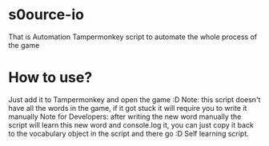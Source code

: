 # s0ource-io
That is Automation Tampermonkey script to automate the whole process of the game

# How to use?
Just add it to Tampermonkey and open the game :D
Note: this script doesn't have all the words in the game, if it got stuck it will require you to write it manually
Note for Developers: after writing the new word manually the script will learn this new word and console.log it, you can just copy it back to the vocabulary object in the script and there go :D Self learning script.
